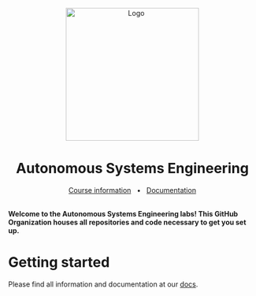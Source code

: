 <p align="center">
  <img src="https://github.com/VU-BPAD/.github/blob/main/images/logo-full-black-on-white-withblue.jpg?raw=true" alt="Logo" height=270>
</p>
<h1 align="center">Autonomous Systems Engineering</h1>

<div align="center">
  <a href="https://vu-ase.github.io/site">Course information</a>
  <span>&nbsp;&nbsp;•&nbsp;&nbsp;</span>
  <a href="https://vu-ase.github.io/docs">Documentation</a>
  <br />
</div>
<br/>

**Welcome to the Autonomous Systems Engineering labs! This GitHub Organization houses all repositories and code necessary to get you set up.**

# Getting started

Please find all information and documentation at our [docs](https://vu-ase.github.io/docs).
